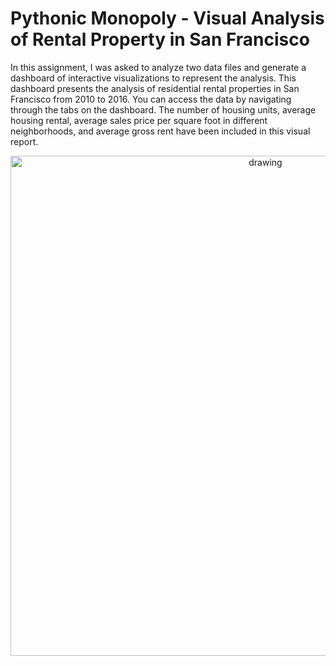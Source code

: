 # Pythonic Monopoly - Visual Analysis of Rental Property in San Francisco
In this assignment, I was asked to analyze two data files and generate a dashboard of interactive visualizations to represent the analysis.
This dashboard presents the analysis of residential rental properties in San Francisco from 2010 to 2016. You can access the data by navigating through the tabs on the dashboard. The number of housing units, average housing rental, average sales price per square foot in different neighborhoods, and average gross rent have been included in this visual report.

<p align="center">
<img src="https://github.com/padthai-sketch/Rental-Property-Analysis/blob/main/Screen%20Recording%202564-03-04%20at%2002.06.35.gif" alt="drawing" width="800"/>
</p>


